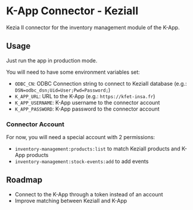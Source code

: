 # K-App Connector - KeziaII

Kezia II connector for the inventory management module of the K-App.

## Usage

Just run the app in production mode.

You will need to have some environment variables set:
- `ODBC_CN`: ODBC Connection string to connect to KeziaII database (e.g.: `DSN=odbc_dsn;Uid=User;Pwd=Password;`)
- `K_APP_URL`: URL to the K-App (e.g.: `https://kfet-insa.fr`)
- `K_APP_USERNAME`: K-App username to the connector account
- `K_APP_PASSWORD`: K-App password to the connector account

### Connector Account

For now, you will need a special account with 2 permissions:
- `inventory-management:products:list` to match KeziaII products and K-App products
- `inventory-management:stock-events:add` to add events


## Roadmap

- Connect to the K-App through a token instead of an account
- Improve matching between KeziaII and K-App
